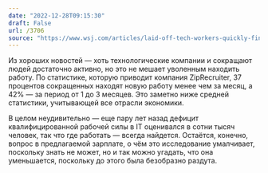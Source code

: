 ```yaml
---
date: "2022-12-28T09:15:30"
draft: False
url: /3706
source: "https://www.wsj.com/articles/laid-off-tech-workers-quickly-find-new-jobs-11672097730?mod=djemalertNEWS"
---
```


Из хороших новостей — хоть технологические компании и сокращают людей достаточно активно, но это не мешает уволенным находить работу. По статистике, которую приводит компания ZipRecruiter, 37 процентов сокращенных находят новую работу менее чем за месяц, а 42% — за период от 1 до 3 месяцев. Это заметно ниже средней статистики, учитывающей все отрасли экономики.

В целом неудивительно — еще пару лет назад дефицит квалифицированной рабочей силы в IT оценивался в сотни тысяч человек, так что где работать — всегда найдется. Остаётся, конечно, вопрос в предлагаемой зарплате, о чём это исследование умалчивает, поскольку знать не может, но и так можно угадать, что она уменьшается, поскольку до этого была безобразно раздута.
